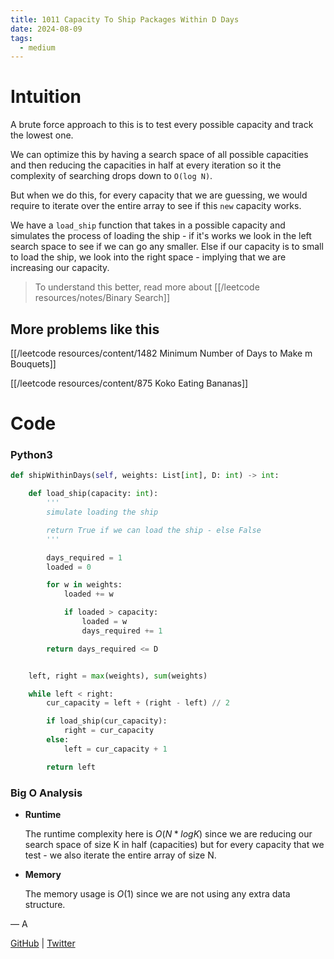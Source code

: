 ```yaml
---
title: 1011 Capacity To Ship Packages Within D Days
date: 2024-08-09
tags:
  - medium
---
```


# Intuition

A brute force approach to this is to test every possible capacity and track the lowest one.

We can optimize this by having a search space of all possible capacities and then reducing the capacities in half at every iteration so it the complexity of searching drops down to `O(log N)`.

But when we do this, for every capacity that we are guessing, we would require to iterate over the entire array to see if this `new` capacity works.

We have a `load_ship` function that takes in a possible capacity and simulates the process of loading the ship - if it's works we look in the left search space to see if we can go any smaller. Else if our capacity is to small to load the ship, we look into the right space - implying that we are increasing our capacity.

> To understand this better, read more about [[/leetcode resources/notes/Binary Search]]

## More problems like this

[[/leetcode resources/content/1482 Minimum Number of Days to Make m Bouquets]]

[[/leetcode resources/content/875 Koko Eating Bananas]]

# Code

### Python3

```python
def shipWithinDays(self, weights: List[int], D: int) -> int:

    def load_ship(capacity: int):
        '''
        simulate loading the ship

        return True if we can load the ship - else False
        '''

        days_required = 1
        loaded = 0

        for w in weights:
            loaded += w

            if loaded > capacity:
                loaded = w
                days_required += 1

        return days_required <= D


    left, right = max(weights), sum(weights)

    while left < right:
        cur_capacity = left + (right - left) // 2

        if load_ship(cur_capacity):
            right = cur_capacity
        else:
            left = cur_capacity + 1

        return left
```

### Big O Analysis

- **Runtime**

  The runtime complexity here is $O(N * log K)$ since we are reducing our search space of size K in half (capacities) but for every capacity that we test - we also iterate the entire array of size N.

- **Memory**

  The memory usage is $O(1)$ since we are not using any extra data structure.

— A

[GitHub](https://github.com/athkdev) | [Twitter](https://twitter.com/athkdev)
